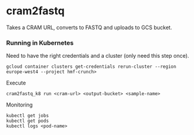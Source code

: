 # cram2fastq
Takes a CRAM URL, converts to FASTQ and uploads to GCS bucket.

### Running in Kubernetes

Need to have the right credentials and a cluster (only need this step once).

```shell script
gcloud container clusters get-credentials rerun-cluster --region europe-west4 --project hmf-crunch>
```

Execute

```shell script
cram2fastq_k8 run <cram-url> <output-bucket> <sample-name>
```

Monitoring

```shell script
kubectl get jobs
kubectl get pods
kubectl logs <pod-name>
```